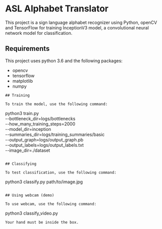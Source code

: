 # ASL Alphabet Translator

This project is a sign language alphabet recognizer using Python, openCV and TensorFlow for training InceptionV3 model, a convolutional neural network model for classification.


## Requirements

This project uses python 3.6 and the following packages:
* opencv
* tensorflow
* matplotlib
* numpy

```
## Training

To train the model, use the following command:
```
python3 train.py \
  --bottleneck_dir=logs/bottlenecks \
  --how_many_training_steps=2000 \
  --model_dir=inception \
  --summaries_dir=logs/training_summaries/basic \
  --output_graph=logs/output_graph.pb \
  --output_labels=logs/output_labels.txt \
  --image_dir=./dataset
```
  
## Classifying
  
To test classification, use the following command:
```
python3 classify.py path/to/image.jpg
```

## Using webcam (demo)

To use webcam, use the following command:
```
python3 classify_video.py
```
Your hand must be inside the box.

